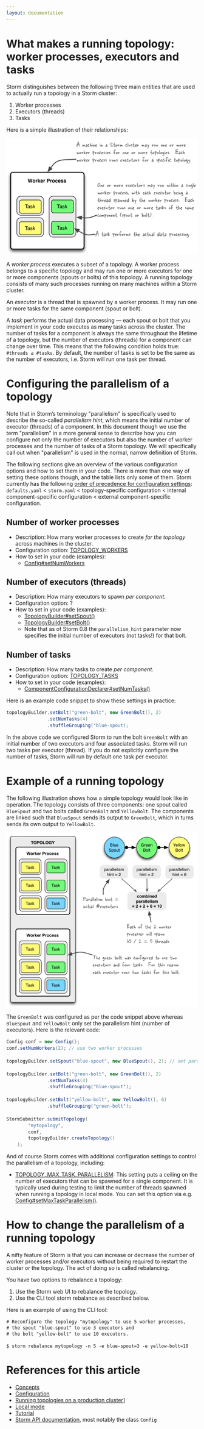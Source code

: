```yaml
---
layout: documentation
---
```

# What makes a running topology: worker processes, executors and tasks

Storm distinguishes between the following three main entities that are used to actually run a topology in a Storm cluster:

1. Worker processes
2. Executors (threads)
3. Tasks

Here is a simple illustration of their relationships:

![The relationships of worker processes, executors (threads) and tasks in Storm](images/relationships-worker-processes-executors-tasks.png)

A _worker process_ executes a subset of a topology. A worker process belongs to a specific topology and may run one or more executors for one or more components (spouts or bolts) of this topology. A running topology consists of many such processes running on many machines within a Storm cluster.

An _executor_ is a thread that is spawned by a worker process. It may run one or more tasks for the same component (spout or bolt).

A _task_ performs the actual data processing — each spout or bolt that you implement in your code executes as many tasks across the cluster. The number of tasks for a component is always the same throughout the lifetime of a topology, but the number of executors (threads) for a component can change over time. This means that the following condition holds true: ``#threads ≤ #tasks``. By default, the number of tasks is set to be the same as the number of executors, i.e. Storm will run one task per thread.

# Configuring the parallelism of a topology

Note that in Storm’s terminology "parallelism" is specifically used to describe the so-called _parallelism hint_, which means the initial number of executor (threads) of a component. In this document though we use the term "parallelism" in a more general sense to describe how you can configure not only the number of executors but also the number of worker processes and the number of tasks of a Storm topology. We will specifically call out when "parallelism" is used in the normal, narrow definition of Storm.

The following sections give an overview of the various configuration options and how to set them in your code. There is more than one way of setting these options though, and the table lists only some of them. Storm currently has the following [order of precedence for configuration settings](Configuration.html): ``defaults.yaml`` < ``storm.yaml`` < topology-specific configuration < internal component-specific configuration < external component-specific configuration.

## Number of worker processes

* Description: How many worker processes to create _for the topology_ across machines in the cluster.
* Configuration option: [TOPOLOGY_WORKERS](/apidocs/backtype/storm/Config.html#TOPOLOGY_WORKERS)
* How to set in your code (examples):
    * [Config#setNumWorkers](/apidocs/backtype/storm/Config.html)

## Number of executors (threads)

* Description: How many executors to spawn _per component_.
* Configuration option: ?
* How to set in your code (examples):
    * [TopologyBuilder#setSpout()](/apidocs/backtype/storm/topology/TopologyBuilder.html)
    * [TopologyBuilder#setBolt()](/apidocs/backtype/storm/topology/TopologyBuilder.html)
    * Note that as of Storm 0.8 the ``parallelism_hint`` parameter now specifies the initial number of executors (not tasks!) for that bolt.

## Number of tasks

* Description: How many tasks to create _per component_.
* Configuration option: [TOPOLOGY_TASKS](/apidocs/backtype/storm/Config.html#TOPOLOGY_TASKS)
* How to set in your code (examples):
    * [ComponentConfigurationDeclarer#setNumTasks()](/apidocs/backtype/storm/topology/ComponentConfigurationDeclarer.html)


Here is an example code snippet to show these settings in practice:

```java
topologyBuilder.setBolt("green-bolt", new GreenBolt(), 2)
               .setNumTasks(4)
               .shuffleGrouping("blue-spout);
```

In the above code we configured Storm to run the bolt ``GreenBolt`` with an initial number of two executors and four associated tasks. Storm will run two tasks per executor (thread). If you do not explicitly configure the number of tasks, Storm will run by default one task per executor.

# Example of a running topology

The following illustration shows how a simple topology would look like in operation. The topology consists of three components: one spout called ``BlueSpout`` and two bolts called ``GreenBolt`` and ``YellowBolt``. The components are linked such that ``BlueSpout`` sends its output to ``GreenBolt``, which in turns sends its own output to ``YellowBolt``.

![Example of a running topology in Storm](images/example-of-a-running-topology.png)

The ``GreenBolt`` was configured as per the code snippet above whereas ``BlueSpout`` and ``YellowBolt`` only set the parallelism hint (number of executors). Here is the relevant code:

```java
Config conf = new Config();
conf.setNumWorkers(2); // use two worker processes

topologyBuilder.setSpout("blue-spout", new BlueSpout(), 2); // set parallelism hint to 2

topologyBuilder.setBolt("green-bolt", new GreenBolt(), 2)
               .setNumTasks(4)
               .shuffleGrouping("blue-spout");

topologyBuilder.setBolt("yellow-bolt", new YellowBolt(), 6)
               .shuffleGrouping("green-bolt");

StormSubmitter.submitTopology(
        "mytopology",
        conf,
        topologyBuilder.createTopology()
    );
```

And of course Storm comes with additional configuration settings to control the parallelism of a topology, including:

* [TOPOLOGY_MAX_TASK_PARALLELISM](/apidocs/backtype/storm/Config.html#TOPOLOGY_MAX_TASK_PARALLELISM): This setting puts a ceiling on the number of executors that can be spawned for a single component. It is typically used during testing to limit the number of threads spawned when running a topology in local mode. You can set this option via e.g. [Config#setMaxTaskParallelism()](/apidocs/backtype/storm/Config.html).

# How to change the parallelism of a running topology

A nifty feature of Storm is that you can increase or decrease the number of worker processes and/or executors without being required to restart the cluster or the topology. The act of doing so is called rebalancing.

You have two options to rebalance a topology:

1. Use the Storm web UI to rebalance the topology.
2. Use the CLI tool storm rebalance as described below.

Here is an example of using the CLI tool:

```
# Reconfigure the topology "mytopology" to use 5 worker processes,
# the spout "blue-spout" to use 3 executors and
# the bolt "yellow-bolt" to use 10 executors.

$ storm rebalance mytopology -n 5 -e blue-spout=3 -e yellow-bolt=10
```

# References for this article

* [Concepts](Concepts.html)
* [Configuration](Configuration.html)
* [Running topologies on a production cluster](Running-topologies-on-a-production-cluster.html)]
* [Local mode](Local-mode.html)
* [Tutorial](Tutorial.html)
* [Storm API documentation](/apidocs/), most notably the class ``Config``

